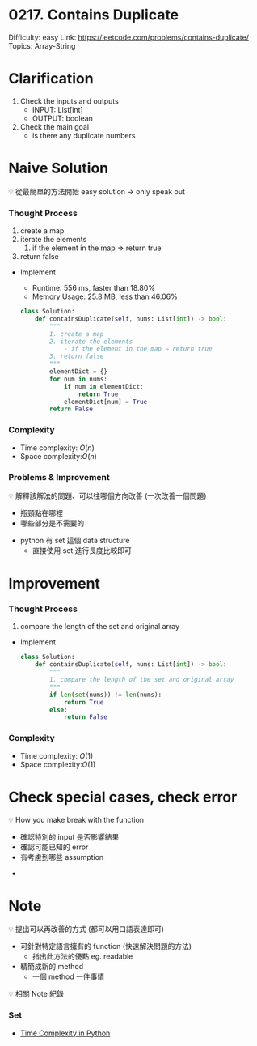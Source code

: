 # 0217. Contains Duplicate

Difficulty: easy
Link: https://leetcode.com/problems/contains-duplicate/
Topics: Array-String

# Clarification

1. Check the inputs and outputs
    - INPUT: List[int]
    - OUTPUT: boolean
2. Check the main goal
    - is there any duplicate numbers

# Naive Solution

<aside>
💡 從最簡單的方法開始 easy solution → only speak out

</aside>

### Thought Process

1. create a map
2. iterate the elements
    1. if the element in the map ⇒ return true
3. return false
- Implement
    - Runtime: 556 ms, faster than 18.80%
    - Memory Usage: 25.8 MB, less than 46.06%
    
    ```python
    class Solution:
        def containsDuplicate(self, nums: List[int]) -> bool:
            """
            1. create a map
            2. iterate the elements
                - if the element in the map ⇒ return true
            3. return false
            """
            elementDict = {}
            for num in nums:
                if num in elementDict:
                    return True
                elementDict[num] = True
            return False
    ```
    

### Complexity

- Time complexity: $O(n)$
- Space complexity:$O(n)$

### Problems & Improvement

<aside>
💡 解釋該解法的問題、可以往哪個方向改善 (一次改善一個問題)

- 瓶頸點在哪裡
- 哪些部分是不需要的
</aside>

- python 有 set 這個 data structure
    - 直接使用 set 進行長度比較即可

# Improvement

### Thought Process

1. compare the length of the set and original array
- Implement
    
    ```python
    class Solution:
        def containsDuplicate(self, nums: List[int]) -> bool:
            """
            1. compare the length of the set and original array
            """
            if len(set(nums)) != len(nums):
                return True
            else:
                return False
    ```
    

### Complexity

- Time complexity: $O(1)$
- Space complexity:$O(1)$

# Check special cases, check error

<aside>
💡 How you make break with the function

- 確認特別的 input 是否影響結果
- 確認可能已知的 error
- 有考慮到哪些 assumption
</aside>

- 

# Note

<aside>
💡 提出可以再改善的方式 (都可以用口語表達即可)

- 可針對特定語言擁有的 function (快速解決問題的方法)
    - 指出此方法的優點 eg. readable
- 精簡成新的 method
    - 一個 method 一件事情
</aside>

<aside>
💡 相關 Note 紀錄

</aside>

### Set

- [Time Complexity in Python](https://wiki.python.org/moin/TimeComplexity)